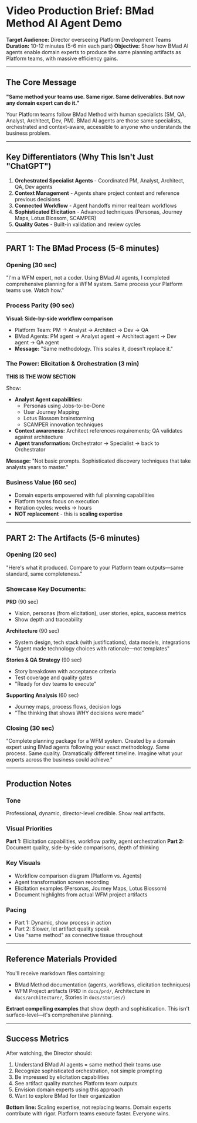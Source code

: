 # Video Production Brief: BMad Method AI Agent Demo

**Target Audience:** Director overseeing Platform Development Teams
**Duration:** 10-12 minutes (5-6 min each part)
**Objective:** Show how BMad AI agents enable domain experts to produce the same planning artifacts as Platform teams, with massive efficiency gains.

---

## The Core Message

**"Same method your teams use. Same rigor. Same deliverables. But now any domain expert can do it."**

Your Platform teams follow BMad Method with human specialists (SM, QA, Analyst, Architect, Dev, PM). BMad AI agents are those same specialists, orchestrated and context-aware, accessible to anyone who understands the business problem.

---

## Key Differentiators (Why This Isn't Just "ChatGPT")

1. **Orchestrated Specialist Agents** - Coordinated PM, Analyst, Architect, QA, Dev agents
2. **Context Management** - Agents share project context and reference previous decisions
3. **Connected Workflow** - Agent handoffs mirror real team workflows
4. **Sophisticated Elicitation** - Advanced techniques (Personas, Journey Maps, Lotus Blossom, SCAMPER)
5. **Quality Gates** - Built-in validation and review cycles

---

## PART 1: The BMad Process (5-6 minutes)

### Opening (30 sec)
"I'm a WFM expert, not a coder. Using BMad AI agents, I completed comprehensive planning for a WFM system. Same process your Platform teams use. Watch how."

### Process Parity (90 sec)
**Visual: Side-by-side workflow comparison**
- Platform Team: PM → Analyst → Architect → Dev → QA
- BMad Agents: PM agent → Analyst agent → Architect agent → Dev agent → QA agent
- **Message:** "Same methodology. This scales it, doesn't replace it."

### The Power: Elicitation & Orchestration (3 min)
**THIS IS THE WOW SECTION**

Show:
- **Analyst Agent capabilities:**
  - Personas using Jobs-to-be-Done
  - User Journey Mapping
  - Lotus Blossom brainstorming
  - SCAMPER innovation techniques
- **Context awareness:** Architect references requirements; QA validates against architecture
- **Agent transformation:** Orchestrator → Specialist → back to Orchestrator

**Message:** "Not basic prompts. Sophisticated discovery techniques that take analysts years to master."

### Business Value (60 sec)
- Domain experts empowered with full planning capabilities
- Platform teams focus on execution
- Iteration cycles: weeks → hours
- **NOT replacement** - this is **scaling expertise**

---

## PART 2: The Artifacts (5-6 minutes)

### Opening (20 sec)
"Here's what it produced. Compare to your Platform team outputs—same standard, same completeness."

### Showcase Key Documents:

**PRD** (90 sec)
- Vision, personas (from elicitation), user stories, epics, success metrics
- Show depth and traceability

**Architecture** (90 sec)
- System design, tech stack (with justifications), data models, integrations
- "Agent made technology choices with rationale—not templates"

**Stories & QA Strategy** (90 sec)
- Story breakdown with acceptance criteria
- Test coverage and quality gates
- "Ready for dev teams to execute"

**Supporting Analysis** (60 sec)
- Journey maps, process flows, decision logs
- "The thinking that shows WHY decisions were made"

### Closing (30 sec)
"Complete planning package for a WFM system. Created by a domain expert using BMad agents following your exact methodology. Same process. Same quality. Dramatically different timeline. Imagine what your experts across the business could achieve."

---

## Production Notes

### Tone
Professional, dynamic, director-level credible. Show real artifacts.

### Visual Priorities
**Part 1:** Elicitation capabilities, workflow parity, agent orchestration
**Part 2:** Document quality, side-by-side comparisons, depth of thinking

### Key Visuals
- Workflow comparison diagram (Platform vs. Agents)
- Agent transformation screen recording
- Elicitation examples (Personas, Journey Maps, Lotus Blossom)
- Document highlights from actual WFM project artifacts

### Pacing
- Part 1: Dynamic, show process in action
- Part 2: Slower, let artifact quality speak
- Use "same method" as connective tissue throughout

---

## Reference Materials Provided

You'll receive markdown files containing:
- BMad Method documentation (agents, workflows, elicitation techniques)
- WFM Project artifacts (PRD in `docs/prd/`, Architecture in `docs/architecture/`, Stories in `docs/stories/`)

**Extract compelling examples** that show depth and sophistication. This isn't surface-level—it's comprehensive planning.

---

## Success Metrics

After watching, the Director should:
1. Understand BMad AI agents = same method their teams use
2. Recognize sophisticated orchestration, not simple prompting
3. Be impressed by elicitation capabilities
4. See artifact quality matches Platform team outputs
5. Envision domain experts using this approach
6. Want to explore BMad for their organization

**Bottom line:** Scaling expertise, not replacing teams. Domain experts contribute with rigor. Platform teams execute faster. Everyone wins.
